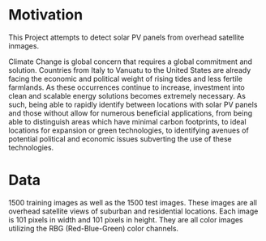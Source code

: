 # Motivation
This Project attempts to detect solar PV panels from overhead satellite inmages.

Climate Change is global concern that requires a global commitment and solution. Countries from Italy to Vanuatu to the United States are already facing the economic and political weight of rising tides and less fertile farmlands. As these occurrences continue to increase, investment into clean and scalable energy solutions becomes extremely necessary. As such, being able to rapidly identify between locations with solar PV panels and those without allow for numerous beneficial applications, from being able to distinguish areas which have minimal carbon footprints, to ideal locations for expansion or green technologies, to identifying avenues of potential political and economic issues subverting the use of these technologies.

# Data
1500 training images as well as the 1500 test images. 
These images are all overhead satellite views of suburban and residential locations. Each image is 101 pixels in width and 101 pixels in height. They are all color images utilizing the RBG (Red-Blue-Green) color channels.


